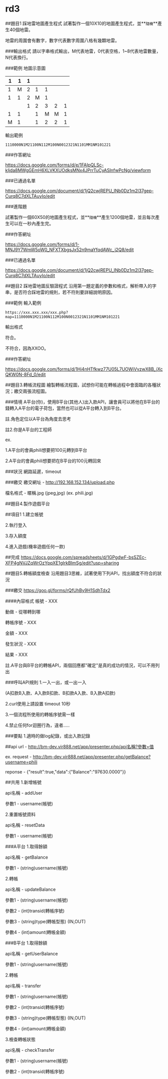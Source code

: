 # rd3

##題目1 踩地雷地圖產生程式
試著製作一個10X10的地圖產生程式，並**`隨機`**產生40個地雷。

地雷的周圍會有數字，數字代表數字周圍八格有幾顆地雷。

###輸出格式
請以字串格式輸出，M代表地雷，0代表空格，1~8代表地雷數量，N代表換行。

###範例
地圖示意圖

| 1 | 1 | 1 |   |   |   |   |
|---|---|---|---|---|---|---|
| 1 | M | 2 | 1 | 1 |   |   |
| 1 | 1 | 2 | M | 1 |   |   |
|   |   | 1 | 2 | 3 | 2 | 1 |
| 1 | 1 |   | 1 | M | M | 1 |
| M | 1 |   | 1 | 2 | 2 | 1 |

輸出範例

`1110000N1M21100N112M100N0012321N1101MM1NM101221`

###作答網址

https://docs.google.com/forms/d/e/1FAIpQLSc-kIjda8MWgGEmH6XLVKXUOdksMNx4JPrrTuCyASlnfwPcNg/viewform

###已通過名單

https://docs.google.com/document/d/1jQ2cwjREPU_INb0Dz1m2l37gep-Curq8C7dXLTAuyIo/edit

###進階題

試著製作一個60X50的地圖產生程式，並**`隨機`**產生1200個地雷，並且每次產生可以在一秒內產生完。

###作答網址

https://docs.google.com/forms/d/1-MNJ9Y7WmW5oW0_NFXTXbgsJx52n9maYfqdAWc_j2Q8/edit

###已通過名單

https://docs.google.com/document/d/1jQ2cwjREPU_INb0Dz1m2l37gep-Curq8C7dXLTAuyIo/edit

##題目2 踩地雷地圖反驗證程式
沿用第一題定義的參數和格式，解析帶入的字串，是否符合踩地雷的規則，若不符則要詳細說明原因。

###範例
輸入範例

`https://xxx.xxx.xxx/xxx.php?map=1110000N1M21100N112M100N0012321N1101MM1NM101221`

輸出格式

符合。

不符合，因為XXOO。

###作答網址

https://docs.google.com/forms/d/1Hi4nHTfkwz77U05L7UOWiVvzwX8B_jXcQKW0N-8Fd_0/edit



##題目3.轉帳流程圖
繪製轉帳流程圖，試想你可能在轉帳過程中會面臨的各種狀況；繳交兩張流程圖。

###情境
A平台(你)，使用B平台(其他人)出入款API，讓會員可以將他在B平台的錢轉入A平台的電子荷包，當然也可以從A平台轉入到B平台。

註.角色定位以A平台為角度去思考

註2.你是A平台的工程師

ex.

1.A平台的會員phili想要把100元轉到B平台

2.A平台的會員phili想要把在B平台的100元轉回來

###狀況
網路延遲，timeout

###繳交
繳交網址 - http://192.168.152.134/upload.php

檔名格式 - 暱稱.jpg (jpeg,jpg) (ex. phili.jpg)


##題目4.製作遊戲平台


##項目1
1.建立帳號

2.執行登入

3.存入額度

4.進入遊戲(機率遊戲任何一款)

##完成
https://docs.google.com/spreadsheets/d/1GPgdwF-bsSZEc-XFP4gNVJZqWrOzYppXE1gIrkBImSg/edit?usp=sharing


##題目5.轉帳額度檢查
沿用題目3思維，試著使用下列API，找出額度不符合的狀況

###繳交
https://goo.gl/forms/rQfUhBy9H1SdhTdx2

####內容格式
帳號 - XXX

動做 - 從哪轉到哪

轉帳序號 - XXX

金額 - XXX

發生狀況 - XXX

結果 - XXX

註.A平台與B平台的轉帳API，兩個回應都"確定"是真的成功的情況，可以不用列出

###呼叫API規則
1.一入一出，或一出一入

(A扣款B入款、A入款B扣款、B扣款A入款、B入款A扣款)

2.curl使用上請設置 timeout 10秒

3.一個流程所使用的轉帳序號需一樣

4.禁止任何for迴圈行為，違者.....

###要點
1.適時的做log紀錄，或出入款記錄


##api
url - http://bm-dev.vir888.net/app/presenter.php/api名稱?參數=值

ex. 
request - http://bm-dev.vir888.net/app/presenter.php/getBalance?username=phili

reponse - {"result":true,"data":{"Balance":"97630.0000"}}

##共用
1.新增帳號

api名稱 - addUser

參數1 - username(帳號)

2.重置帳號資料

api名稱 - resetData

參數1 - username(帳號)

###A平台
1.取得餘額

api名稱 - getBalance

參數1 - (string)username(帳號)

2.轉帳

api名稱 - updateBalance

參數1 - (string)username(帳號)

參數2 - (int)transid(轉帳序號)

參數3 - (string)type(轉帳型態) (IN,OUT)

參數4 - (int)amount(轉帳金額)

###B平台
1.取得餘額

api名稱 - getUserBalance

參數1 - (string)username(帳號)

2.轉帳

api名稱 - transfer

參數1 - (string)username(帳號)

參數2 - (int)transid(轉帳序號)

參數3 - (string)type(轉帳型態) (IN,OUT)

參數4 - (int)amount(轉帳金額)

3.檢查轉帳狀態

api名稱 - checkTransfer

參數1 - (string)username(帳號)

參數2 - (int)transid(轉帳序號)
